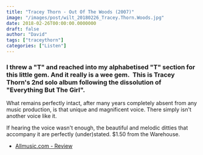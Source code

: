 ```yaml
---
title: "Tracey Thorn - Out Of The Woods (2007)"
image: "/images/post/wilt_20180226_Tracey.Thorn.Woods.jpg"
date: 2018-02-26T00:00:00.0000000
draft: false
author: "David"
tags: ["traceythorn"]
categories: ["Listen"]
---
```

### I threw a "T" and reached into my alphabetised "T" section for this little gem. And it really is a wee gem.  This is Tracey Thorn's 2nd solo album following the dissolution of "Everything But The Girl".   
  
What remains perfectly intact, after many years completely absent from any music production, is that unique and magnificent voice. There simply isn't another voice like it.  
  
If hearing the voice wasn't enough, the beautiful and melodic ditties that accompany it are perfectly (under)stated. $1.50 from the Warehouse. 

-  [Allmusic.com - Review](https://www.allmusic.com/album/out-of-the-woods-mw0000546850)